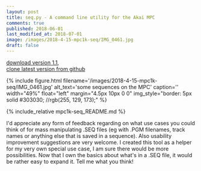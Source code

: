 ```yaml
---
layout: post
title: seq.py - A command line utility for the Akai MPC
comments: true
published: 2018-06-01
last_modified_at: 2018-07-01
image: /images/2018-4-15-mpc1k-seq/IMG_0461.jpg
draft: false
---
```


[download version 1.1](https://github.com/JOJ0/mpc1k-seq/archive/v1.1.zip),<br/>
[clone latest version from github](https://github.com/JOJ0/mpc1k-seq)

{% include figure.html filename='/images/2018-4-15-mpc1k-seq/IMG_0461.jpg' alt_text='some sequences on the MPC' caption='' width="49%" float="left" margin="4.5px 10px 0 0" img_style="border: 5px solid #303030; //rgb(255, 129, 173);" %}

{% include_relative mpc1k-seq_README.md %}

I'd appreciate any form of feedback regarding on what use cases you could think of for mass manipulating .SEQ files (eg with .PGM filenames, track names or anything else that is saved in a sequence). Also usability improvement suggestions are very welcome. I created this tool as a helper for my very own special use case, I am sure there would be more possibilities. Now that I own the basics about what's in a .SEQ file, it would be rather easy to expand it. Tell me what you think! 
